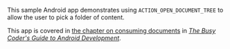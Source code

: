 This sample Android app demonstrates
using `ACTION_OPEN_DOCUMENT_TREE` to allow the user to pick a folder of content.

This app is covered in 
[the chapter on consuming documents](https://commonsware.com/Android/previews/consuming-documents)
in [*The Busy Coder's Guide to Android Development*](https://commonsware.com/Android/).

